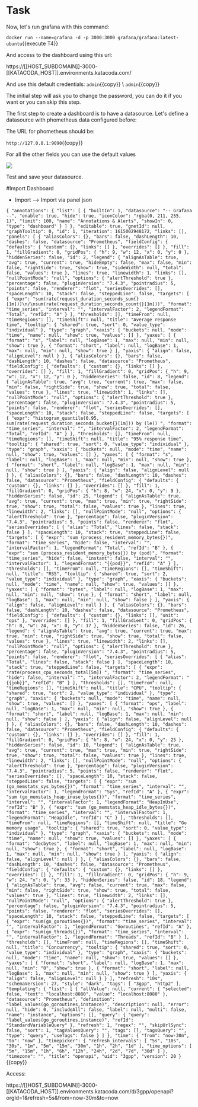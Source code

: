 # Task

Now, let's run grafana with this command:

`docker run --name=grafana -d -p 3000:3000 grafana/grafana:latest-ubuntu`{{execute T4}}

And access to the dashboard using this url:

https://[[HOST_SUBDOMAIN]]-3000-[[KATACODA_HOST]].environments.katacoda.com/

And use this default credentials:
`admin`{{copy}} \ `admin`{{copy}}


The initial step will ask you to change the password, you can do it if you want or you can skip this step.

The first step to create a dashboard is to have a datasource. Let's define a datasource with phometheus data configured before:

The URL for phometheus should be:

`http://127.0.0.1:9090`{{copy}}

For all the other fields you can use the default values

![](prometheus-data-source.png)

Test and save your datasource.


#Import Dashboard

+ Import --> Import via panel json



`
{
  "annotations": {
    "list": [
      {
        "builtIn": 1,
        "datasource": "-- Grafana --",
        "enable": true,
        "hide": true,
        "iconColor": "rgba(0, 211, 255, 1)",
        "limit": 100,
        "name": "Annotations & Alerts",
        "showIn": 0,
        "type": "dashboard"
      }
    ]
  },
  "editable": true,
  "gnetId": null,
  "graphTooltip": 0,
  "id": 1,
  "iteration": 1615002948172,
  "links": [],
  "panels": [
    {
      "aliasColors": {},
      "bars": false,
      "dashLength": 10,
      "dashes": false,
      "datasource": "Prometheus",
      "fieldConfig": {
        "defaults": {
          "custom": {},
          "links": []
        },
        "overrides": []
      },
      "fill": 1,
      "fillGradient": 0,
      "gridPos": {
        "h": 9,
        "w": 12,
        "x": 0,
        "y": 0
      },
      "hiddenSeries": false,
      "id": 2,
      "legend": {
        "alignAsTable": true,
        "avg": true,
        "current": true,
        "hideEmpty": false,
        "max": false,
        "min": false,
        "rightSide": true,
        "show": true,
        "sideWidth": null,
        "total": false,
        "values": true
      },
      "lines": true,
      "linewidth": 1,
      "links": [],
      "nullPointMode": "null",
      "options": {
        "alertThreshold": true
      },
      "percentage": false,
      "pluginVersion": "7.4.3",
      "pointradius": 5,
      "points": false,
      "renderer": "flot",
      "seriesOverrides": [],
      "spaceLength": 10,
      "stack": false,
      "steppedLine": false,
      "targets": [
        {
          "expr": "sum(rate(request_duration_seconds_sum{}[1m]))\n/\nsum(rate(request_duration_seconds_count{}[1m]))",
          "format": "time_series",
          "interval": "",
          "intervalFactor": 2,
          "legendFormat": "Total",
          "refId": "A"
        }
      ],
      "thresholds": [],
      "timeFrom": null,
      "timeRegions": [],
      "timeShift": null,
      "title": "Average response time",
      "tooltip": {
        "shared": true,
        "sort": 0,
        "value_type": "individual"
      },
      "type": "graph",
      "xaxis": {
        "buckets": null,
        "mode": "time",
        "name": null,
        "show": true,
        "values": []
      },
      "yaxes": [
        {
          "format": "s",
          "label": null,
          "logBase": 1,
          "max": null,
          "min": null,
          "show": true
        },
        {
          "format": "short",
          "label": null,
          "logBase": 1,
          "max": null,
          "min": null,
          "show": true
        }
      ],
      "yaxis": {
        "align": false,
        "alignLevel": null
      }
    },
    {
      "aliasColors": {},
      "bars": false,
      "dashLength": 10,
      "dashes": false,
      "datasource": "Prometheus",
      "fieldConfig": {
        "defaults": {
          "custom": {},
          "links": []
        },
        "overrides": []
      },
      "fill": 1,
      "fillGradient": 0,
      "gridPos": {
        "h": 9,
        "w": 12,
        "x": 12,
        "y": 0
      },
      "hiddenSeries": false,
      "id": 8,
      "legend": {
        "alignAsTable": true,
        "avg": true,
        "current": true,
        "max": false,
        "min": false,
        "rightSide": true,
        "show": true,
        "total": false,
        "values": true
      },
      "lines": true,
      "linewidth": 1,
      "links": [],
      "nullPointMode": "null",
      "options": {
        "alertThreshold": true
      },
      "percentage": false,
      "pluginVersion": "7.4.3",
      "pointradius": 5,
      "points": false,
      "renderer": "flot",
      "seriesOverrides": [],
      "spaceLength": 10,
      "stack": false,
      "steppedLine": false,
      "targets": [
        {
          "expr": "histogram_quantile(0.95, sum(rate(request_duration_seconds_bucket{}[1m])) by (le)) ",
          "format": "time_series",
          "interval": "",
          "intervalFactor": 2,
          "legendFormat": "Total",
          "refId": "A"
        }
      ],
      "thresholds": [],
      "timeFrom": null,
      "timeRegions": [],
      "timeShift": null,
      "title": "95% response time",
      "tooltip": {
        "shared": true,
        "sort": 0,
        "value_type": "individual"
      },
      "type": "graph",
      "xaxis": {
        "buckets": null,
        "mode": "time",
        "name": null,
        "show": true,
        "values": []
      },
      "yaxes": [
        {
          "format": "s",
          "label": null,
          "logBase": 1,
          "max": null,
          "min": null,
          "show": true
        },
        {
          "format": "short",
          "label": null,
          "logBase": 1,
          "max": null,
          "min": null,
          "show": true
        }
      ],
      "yaxis": {
        "align": false,
        "alignLevel": null
      }
    },
    {
      "aliasColors": {},
      "bars": false,
      "dashLength": 10,
      "dashes": false,
      "datasource": "Prometheus",
      "fieldConfig": {
        "defaults": {
          "custom": {},
          "links": []
        },
        "overrides": []
      },
      "fill": 1,
      "fillGradient": 0,
      "gridPos": {
        "h": 8,
        "w": 24,
        "x": 0,
        "y": 9
      },
      "hiddenSeries": false,
      "id": 25,
      "legend": {
        "alignAsTable": true,
        "avg": true,
        "current": true,
        "max": true,
        "min": true,
        "rightSide": true,
        "show": true,
        "total": false,
        "values": true
      },
      "lines": true,
      "linewidth": 2,
      "links": [],
      "nullPointMode": "null",
      "options": {
        "alertThreshold": true
      },
      "percentage": false,
      "pluginVersion": "7.4.3",
      "pointradius": 5,
      "points": false,
      "renderer": "flot",
      "seriesOverrides": [
        {
          "alias": "Total",
          "lines": false,
          "stack": false
        }
      ],
      "spaceLength": 10,
      "stack": true,
      "steppedLine": false,
      "targets": [
        {
          "expr": "sum (process_resident_memory_bytes{})",
          "format": "time_series",
          "hide": false,
          "interval": "",
          "intervalFactor": 1,
          "legendFormat": "Total",
          "refId": "B"
        },
        {
          "expr": "sum (process_resident_memory_bytes{}) by (pod)",
          "format": "time_series",
          "hide": false,
          "instant": false,
          "interval": "",
          "intervalFactor": 1,
          "legendFormat": "{{pod}}",
          "refId": "A"
        }
      ],
      "thresholds": [],
      "timeFrom": null,
      "timeRegions": [],
      "timeShift": null,
      "title": "RSS",
      "tooltip": {
        "shared": true,
        "sort": 2,
        "value_type": "individual"
      },
      "type": "graph",
      "xaxis": {
        "buckets": null,
        "mode": "time",
        "name": null,
        "show": true,
        "values": []
      },
      "yaxes": [
        {
          "format": "bytes",
          "label": null,
          "logBase": 1,
          "max": null,
          "min": null,
          "show": true
        },
        {
          "format": "short",
          "label": null,
          "logBase": 1,
          "max": null,
          "min": null,
          "show": false
        }
      ],
      "yaxis": {
        "align": false,
        "alignLevel": null
      }
    },
    {
      "aliasColors": {},
      "bars": false,
      "dashLength": 10,
      "dashes": false,
      "datasource": "Prometheus",
      "fieldConfig": {
        "defaults": {
          "custom": {},
          "links": [],
          "unit": "ops"
        },
        "overrides": []
      },
      "fill": 1,
      "fillGradient": 0,
      "gridPos": {
        "h": 8,
        "w": 24,
        "x": 0,
        "y": 17
      },
      "hiddenSeries": false,
      "id": 26,
      "legend": {
        "alignAsTable": true,
        "avg": true,
        "current": true,
        "max": true,
        "min": true,
        "rightSide": true,
        "show": true,
        "total": false,
        "values": true
      },
      "lines": true,
      "linewidth": 2,
      "links": [],
      "nullPointMode": "null",
      "options": {
        "alertThreshold": true
      },
      "percentage": false,
      "pluginVersion": "7.4.3",
      "pointradius": 5,
      "points": false,
      "renderer": "flot",
      "seriesOverrides": [
        {
          "alias": "Total",
          "lines": false,
          "stack": false
        }
      ],
      "spaceLength": 10,
      "stack": true,
      "steppedLine": false,
      "targets": [
        {
          "expr": "rate(process_cpu_seconds_total[5m]) ",
          "format": "time_series",
          "hide": false,
          "interval": "",
          "intervalFactor": 2,
          "legendFormat": "{{job}}",
          "refId": "B"
        }
      ],
      "thresholds": [],
      "timeFrom": null,
      "timeRegions": [],
      "timeShift": null,
      "title": "CPU",
      "tooltip": {
        "shared": true,
        "sort": 2,
        "value_type": "individual"
      },
      "type": "graph",
      "xaxis": {
        "buckets": null,
        "mode": "time",
        "name": null,
        "show": true,
        "values": []
      },
      "yaxes": [
        {
          "format": "ops",
          "label": null,
          "logBase": 1,
          "max": null,
          "min": null,
          "show": true
        },
        {
          "format": "short",
          "label": null,
          "logBase": 1,
          "max": null,
          "min": null,
          "show": false
        }
      ],
      "yaxis": {
        "align": false,
        "alignLevel": null
      }
    },
    {
      "aliasColors": {},
      "bars": false,
      "dashLength": 10,
      "dashes": false,
      "datasource": "Prometheus",
      "fieldConfig": {
        "defaults": {
          "custom": {},
          "links": []
        },
        "overrides": []
      },
      "fill": 1,
      "fillGradient": 0,
      "gridPos": {
        "h": 8,
        "w": 24,
        "x": 0,
        "y": 25
      },
      "hiddenSeries": false,
      "id": 10,
      "legend": {
        "alignAsTable": true,
        "avg": true,
        "current": true,
        "max": true,
        "min": true,
        "rightSide": true,
        "show": true,
        "total": false,
        "values": true
      },
      "lines": true,
      "linewidth": 2,
      "links": [],
      "nullPointMode": "null",
      "options": {
        "alertThreshold": true
      },
      "percentage": false,
      "pluginVersion": "7.4.3",
      "pointradius": 5,
      "points": false,
      "renderer": "flot",
      "seriesOverrides": [],
      "spaceLength": 10,
      "stack": false,
      "steppedLine": false,
      "targets": [
        {
          "expr": "sum (go_memstats_sys_bytes{})",
          "format": "time_series",
          "interval": "",
          "intervalFactor": 1,
          "legendFormat": "Sys",
          "refId": "A"
        },
        {
          "expr": "sum (go_memstats_heap_inuse_bytes{})",
          "format": "time_series",
          "interval": "",
          "intervalFactor": 1,
          "legendFormat": "HeapInUse",
          "refId": "B"
        },
        {
          "expr": "sum (go_memstats_heap_idle_bytes{})",
          "format": "time_series",
          "interval": "",
          "intervalFactor": 1,
          "legendFormat": "HeapIdle",
          "refId": "C"
        }
      ],
      "thresholds": [],
      "timeFrom": null,
      "timeRegions": [],
      "timeShift": null,
      "title": "Go memory usage",
      "tooltip": {
        "shared": true,
        "sort": 0,
        "value_type": "individual"
      },
      "type": "graph",
      "xaxis": {
        "buckets": null,
        "mode": "time",
        "name": null,
        "show": true,
        "values": []
      },
      "yaxes": [
        {
          "format": "decbytes",
          "label": null,
          "logBase": 1,
          "max": null,
          "min": null,
          "show": true
        },
        {
          "format": "short",
          "label": null,
          "logBase": 1,
          "max": null,
          "min": null,
          "show": true
        }
      ],
      "yaxis": {
        "align": false,
        "alignLevel": null
      }
    },
    {
      "aliasColors": {},
      "bars": false,
      "dashLength": 10,
      "dashes": false,
      "datasource": "Prometheus",
      "fieldConfig": {
        "defaults": {
          "custom": {},
          "links": []
        },
        "overrides": []
      },
      "fill": 1,
      "fillGradient": 0,
      "gridPos": {
        "h": 9,
        "w": 24,
        "x": 0,
        "y": 33
      },
      "hiddenSeries": false,
      "id": 18,
      "legend": {
        "alignAsTable": true,
        "avg": false,
        "current": true,
        "max": false,
        "min": false,
        "rightSide": true,
        "show": true,
        "total": false,
        "values": true
      },
      "lines": true,
      "linewidth": 2,
      "links": [],
      "nullPointMode": "null",
      "options": {
        "alertThreshold": true
      },
      "percentage": false,
      "pluginVersion": "7.4.3",
      "pointradius": 5,
      "points": false,
      "renderer": "flot",
      "seriesOverrides": [],
      "spaceLength": 10,
      "stack": false,
      "steppedLine": false,
      "targets": [
        {
          "expr": "sum(go_goroutines{})",
          "format": "time_series",
          "interval": "",
          "intervalFactor": 1,
          "legendFormat": "Goroutines",
          "refId": "A"
        },
        {
          "expr": "sum(go_threads{})",
          "format": "time_series",
          "interval": "",
          "intervalFactor": 1,
          "legendFormat": "Threads",
          "refId": "B"
        }
      ],
      "thresholds": [],
      "timeFrom": null,
      "timeRegions": [],
      "timeShift": null,
      "title": "Concurrency",
      "tooltip": {
        "shared": true,
        "sort": 0,
        "value_type": "individual"
      },
      "type": "graph",
      "xaxis": {
        "buckets": null,
        "mode": "time",
        "name": null,
        "show": true,
        "values": []
      },
      "yaxes": [
        {
          "format": "short",
          "label": null,
          "logBase": 1,
          "max": null,
          "min": "0",
          "show": true
        },
        {
          "format": "short",
          "label": null,
          "logBase": 1,
          "max": null,
          "min": null,
          "show": true
        }
      ],
      "yaxis": {
        "align": false,
        "alignLevel": null
      }
    }
  ],
  "refresh": "10s",
  "schemaVersion": 27,
  "style": "dark",
  "tags": [
    "3gpp",
    "http2"
  ],
  "templating": {
    "list": [
      {
        "allValue": null,
        "current": {
          "selected": false,
          "text": "localhost:8080",
          "value": "localhost:8080"
        },
        "datasource": "Prometheus",
        "definition": "label_values(go_goroutines,instance)",
        "description": null,
        "error": null,
        "hide": 0,
        "includeAll": false,
        "label": null,
        "multi": false,
        "name": "instance",
        "options": [],
        "query": {
          "query": "label_values(go_goroutines,instance)",
          "refId": "StandardVariableQuery"
        },
        "refresh": 1,
        "regex": "",
        "skipUrlSync": false,
        "sort": 1,
        "tagValuesQuery": "",
        "tags": [],
        "tagsQuery": "",
        "type": "query",
        "useTags": false
      }
    ]
  },
  "time": {
    "from": "now-30m",
    "to": "now"
  },
  "timepicker": {
    "refresh_intervals": [
      "5s",
      "10s",
      "30s",
      "1m",
      "5m",
      "15m",
      "30m",
      "1h",
      "2h",
      "1d"
    ],
    "time_options": [
      "5m",
      "15m",
      "1h",
      "6h",
      "12h",
      "24h",
      "2d",
      "7d",
      "30d"
    ]
  },
  "timezone": "",
  "title": "openapi",
  "uid": "3gpp",
  "version": 20
}
`{{copy}}


Access:

https://[[HOST_SUBDOMAIN]]-3000-[[KATACODA_HOST]].environments.katacoda.com/d/3gpp/openapi?orgId=1&refresh=5s&from=now-30m&to=now
